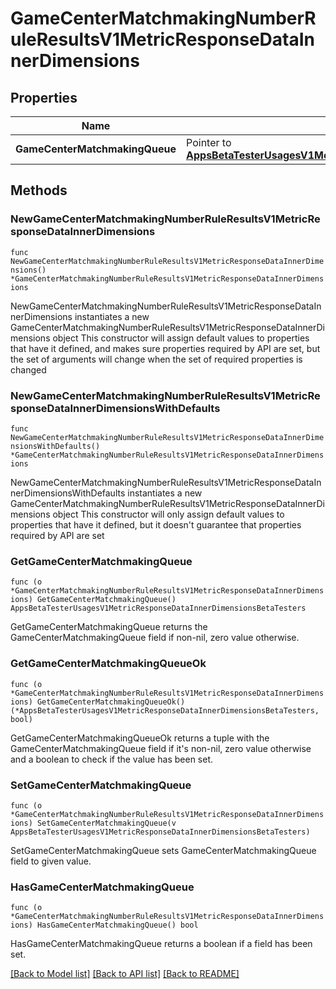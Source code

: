 # GameCenterMatchmakingNumberRuleResultsV1MetricResponseDataInnerDimensions

## Properties

Name | Type | Description | Notes
------------ | ------------- | ------------- | -------------
**GameCenterMatchmakingQueue** | Pointer to [**AppsBetaTesterUsagesV1MetricResponseDataInnerDimensionsBetaTesters**](AppsBetaTesterUsagesV1MetricResponseDataInnerDimensionsBetaTesters.md) |  | [optional] 

## Methods

### NewGameCenterMatchmakingNumberRuleResultsV1MetricResponseDataInnerDimensions

`func NewGameCenterMatchmakingNumberRuleResultsV1MetricResponseDataInnerDimensions() *GameCenterMatchmakingNumberRuleResultsV1MetricResponseDataInnerDimensions`

NewGameCenterMatchmakingNumberRuleResultsV1MetricResponseDataInnerDimensions instantiates a new GameCenterMatchmakingNumberRuleResultsV1MetricResponseDataInnerDimensions object
This constructor will assign default values to properties that have it defined,
and makes sure properties required by API are set, but the set of arguments
will change when the set of required properties is changed

### NewGameCenterMatchmakingNumberRuleResultsV1MetricResponseDataInnerDimensionsWithDefaults

`func NewGameCenterMatchmakingNumberRuleResultsV1MetricResponseDataInnerDimensionsWithDefaults() *GameCenterMatchmakingNumberRuleResultsV1MetricResponseDataInnerDimensions`

NewGameCenterMatchmakingNumberRuleResultsV1MetricResponseDataInnerDimensionsWithDefaults instantiates a new GameCenterMatchmakingNumberRuleResultsV1MetricResponseDataInnerDimensions object
This constructor will only assign default values to properties that have it defined,
but it doesn't guarantee that properties required by API are set

### GetGameCenterMatchmakingQueue

`func (o *GameCenterMatchmakingNumberRuleResultsV1MetricResponseDataInnerDimensions) GetGameCenterMatchmakingQueue() AppsBetaTesterUsagesV1MetricResponseDataInnerDimensionsBetaTesters`

GetGameCenterMatchmakingQueue returns the GameCenterMatchmakingQueue field if non-nil, zero value otherwise.

### GetGameCenterMatchmakingQueueOk

`func (o *GameCenterMatchmakingNumberRuleResultsV1MetricResponseDataInnerDimensions) GetGameCenterMatchmakingQueueOk() (*AppsBetaTesterUsagesV1MetricResponseDataInnerDimensionsBetaTesters, bool)`

GetGameCenterMatchmakingQueueOk returns a tuple with the GameCenterMatchmakingQueue field if it's non-nil, zero value otherwise
and a boolean to check if the value has been set.

### SetGameCenterMatchmakingQueue

`func (o *GameCenterMatchmakingNumberRuleResultsV1MetricResponseDataInnerDimensions) SetGameCenterMatchmakingQueue(v AppsBetaTesterUsagesV1MetricResponseDataInnerDimensionsBetaTesters)`

SetGameCenterMatchmakingQueue sets GameCenterMatchmakingQueue field to given value.

### HasGameCenterMatchmakingQueue

`func (o *GameCenterMatchmakingNumberRuleResultsV1MetricResponseDataInnerDimensions) HasGameCenterMatchmakingQueue() bool`

HasGameCenterMatchmakingQueue returns a boolean if a field has been set.


[[Back to Model list]](../README.md#documentation-for-models) [[Back to API list]](../README.md#documentation-for-api-endpoints) [[Back to README]](../README.md)


